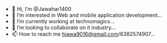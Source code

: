 - 👋 Hi, I’m @Jawahar1400
- 👀 I’m interested in Web and mobile application development...
- 🌱 I’m currently working at technomagics...
- 💞️ I’m looking to collaborate on it industry...
- 📫 How to reach me hjawa9016@gmail.com/6382574907...

<!---
Jawahar1400/Jawahar1400 is a ✨ special ✨ repository because its `README.md` (this file) appears on your GitHub profile.
You can click the Preview link to take a look at your changes.
--->
